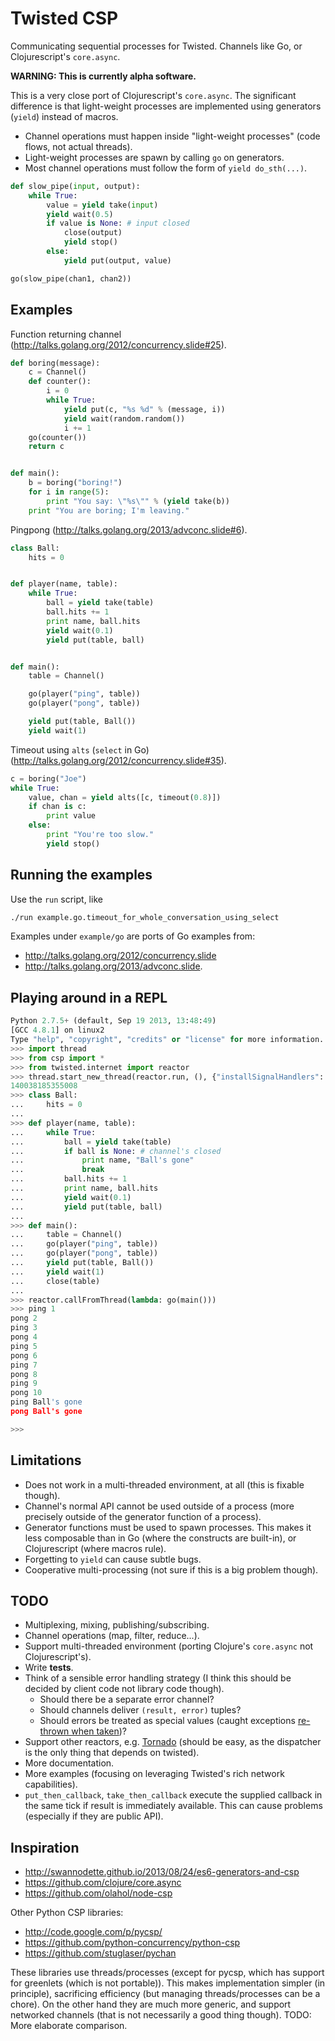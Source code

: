 # Twisted CSP
Communicating sequential processes for Twisted. Channels like Go, or Clojurescript's `core.async`.

**WARNING: This is currently alpha  software.**

This is a very close port of Clojurescript's `core.async`. The significant difference is that light-weight processes are implemented using generators (`yield`) instead of macros.

- Channel operations must happen inside "light-weight processes" (code flows, not actual threads).
- Light-weight processes are spawn by calling `go` on generators.
- Most channel operations must follow the form of `yield do_sth(...)`.

```python
def slow_pipe(input, output):
    while True:
        value = yield take(input)
        yield wait(0.5)
        if value is None: # input closed
            close(output)
            yield stop()
        else:
            yield put(output, value)

go(slow_pipe(chan1, chan2))
```

## Examples ##

Function returning channel (http://talks.golang.org/2012/concurrency.slide#25).
```python
def boring(message):
    c = Channel()
    def counter():
        i = 0
        while True:
            yield put(c, "%s %d" % (message, i))
            yield wait(random.random())
            i += 1
    go(counter())
    return c


def main():
    b = boring("boring!")
    for i in range(5):
        print "You say: \"%s\"" % (yield take(b))
    print "You are boring; I'm leaving."
```

Pingpong (http://talks.golang.org/2013/advconc.slide#6).
```python
class Ball:
    hits = 0


def player(name, table):
    while True:
        ball = yield take(table)
        ball.hits += 1
        print name, ball.hits
        yield wait(0.1)
        yield put(table, ball)


def main():
    table = Channel()

    go(player("ping", table))
    go(player("pong", table))

    yield put(table, Ball())
    yield wait(1)
```

Timeout using `alts` (`select` in Go) (http://talks.golang.org/2012/concurrency.slide#35).
```python
c = boring("Joe")
while True:
    value, chan = yield alts([c, timeout(0.8)])
    if chan is c:
        print value
    else:
        print "You're too slow."
        yield stop()
```

## Running the examples ##

Use the `run` script, like
```bash
./run example.go.timeout_for_whole_conversation_using_select
```

Examples under `example/go` are ports of Go examples from:
- http://talks.golang.org/2012/concurrency.slide
- http://talks.golang.org/2013/advconc.slide.


## Playing around in a REPL ##

```python
Python 2.7.5+ (default, Sep 19 2013, 13:48:49)
[GCC 4.8.1] on linux2
Type "help", "copyright", "credits" or "license" for more information.
>>> import thread
>>> from csp import *
>>> from twisted.internet import reactor
>>> thread.start_new_thread(reactor.run, (), {"installSignalHandlers": False})
140038185355008
>>> class Ball:
...     hits = 0
...
>>> def player(name, table):
...     while True:
...         ball = yield take(table)
...         if ball is None: # channel's closed
...             print name, "Ball's gone"
...             break
...         ball.hits += 1
...         print name, ball.hits
...         yield wait(0.1)
...         yield put(table, ball)
...
>>> def main():
...     table = Channel()
...     go(player("ping", table))
...     go(player("pong", table))
...     yield put(table, Ball())
...     yield wait(1)
...     close(table)
...
>>> reactor.callFromThread(lambda: go(main()))
>>> ping 1
pong 2
ping 3
pong 4
ping 5
pong 6
ping 7
pong 8
ping 9
pong 10
ping Ball's gone
pong Ball's gone

>>>
```

## Limitations ##

- Does not work in a multi-threaded environment, at all (this is fixable though).
- Channel's normal API cannot be used outside of a process (more precisely outside of the generator function of a process).
- Generator functions must be used to spawn processes. This makes it less composable than in Go (where the constructs are built-in), or Clojurescript (where macros rule).
- Forgetting to `yield` can cause subtle bugs.
- Cooperative multi-processing (not sure if this is a big problem though).

## TODO ##

- Multiplexing, mixing, publishing/subscribing.
- Channel operations (map, filter, reduce...).
- Support multi-threaded environment (porting Clojure's `core.async` not Clojurescript's).
- Write **tests**.
- Think of a sensible error handling strategy (I think this should be decided by client code not library code though).
  + Should there be a separate error channel?
  + Should channels deliver `(result, error)` tuples?
  + Should errors be treated as special values (caught exceptions [re-thrown when taken](http://swannodette.github.io/2013/08/31/asynchronous-error-handling/))?
- Support other reactors, e.g. [Tornado](http://www.tornadoweb.org/en/stable/) (should be easy, as the dispatcher is the only thing that depends on twisted).
- More documentation.
- More examples (focusing on leveraging Twisted's rich network capabilities).
- `put_then_callback`, `take_then_callback` execute the supplied callback in the same tick if result is immediately available. This can cause problems (especially if they are public API).

## Inspiration ##

- http://swannodette.github.io/2013/08/24/es6-generators-and-csp
- https://github.com/clojure/core.async
- https://github.com/olahol/node-csp

Other Python CSP libraries:
- http://code.google.com/p/pycsp/
- https://github.com/python-concurrency/python-csp
- https://github.com/stuglaser/pychan

These libraries use threads/processes (except for pycsp, which has support for greenlets (which is not portable)). This makes implementation simpler (in principle), sacrificing efficiency (but managing threads/processes can be a chore). On the other hand they are much more generic, and support networked channels (that is not necessarily a good thing though).
TODO: More elaborate comparison.
